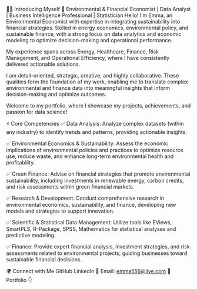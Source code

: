 🙋‍♂ Introducing Myself
🌟 Environmental & Financial Economist | Data Analyst | Business Intelligence Professional | Statistician
Hello! I’m Emma, an Environmental Economist with expertise in integrating sustainability into financial strategies. Skilled in energy economics, environmental policy, and sustainable finance, with a strong focus on data analytics and economic modeling to optimize decision-making and operational performance.

My experience spans across Energy, Healthcare, Finance, Risk Management, and Operational Efficiency, where I have consistently delivered actionable solutions.

I am detail-oriented, strategic, creative, and highly collaborative. These qualities form the foundation of my work, enabling me to translate complex environmental and finance data into meaningful insights that inform decision-making and optimize outcomes.

Welcome to my portfolio, where I showcase my projects, achievements, and passion for data science!

⚡ Core Competencies
✅ Data Analysis: Analyze complex datasets (within any industry) to identify trends and patterns, providing actionable insights.

✅ Environmental Economics & Sustainability: Assess the economic implications of environmental policies and practices to optimize resource use, reduce waste, and enhance long-term environmental health and profitability.

✅ Green Finance: Advise on financial strategies that promote environmental sustainability, including investments in renewable energy, carbon credits, and risk assessments within green financial markets.

✅ Research & Development: Conduct comprehensive research in environmental economics, sustainability, and finance, developing new models and strategies to support innovation.

✅ Scientific & Statistical Data Management: Utilize tools like EViews, SmartPLS, R-Package, SPSS, Mathematics for statistical analyses and predictive modeling.

✅ Finance: Provide expert financial analysis, investment strategies, and risk assessments related to environmental projects, guiding businesses toward sustainable financial decisions.

🌍 Connect with Me
GitHub
LinkedIn
📧 Email: emma556@live.com
💼 Portfolio 👇
